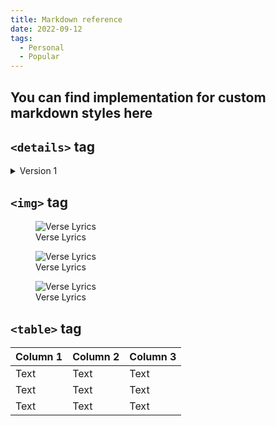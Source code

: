 ```yaml
---
title: Markdown reference
date: 2022-09-12
tags:
  - Personal
  - Popular
---
```


<script context="module">
  import { base } from "$app/paths";
</script>

## You can find implementation for custom markdown styles here

## `<details>` tag

<details class="FancyDetail">
<summary data-just="space-between" data-bg>Version 1</summary>
  <main>
    Hello
  </main>
</details>

## `<img>` tag

<span class="MdRow">
    <figure class="MdFigure">
        <img alt="Verse Lyrics" src="{base}/assets/Images/Articles/01.webp"  loading="lazy" />
        <figcaption>Verse Lyrics</figcaption>
    </figure>
    <figure class="MdFigure">
        <img alt="Verse Lyrics" src="{base}/assets/Images/Articles/01.webp"  loading="lazy" />
        <figcaption>Verse Lyrics</figcaption>
    </figure>
    <figure class="MdFigure">
        <img alt="Verse Lyrics" src="{base}/assets/Images/Articles/01.webp"  loading="lazy" />
        <figcaption>Verse Lyrics</figcaption>
    </figure>
</span>

## `<table>` tag

| Column 1 | Column 2 | Column 3 |
| -------- | -------- | -------- |
| Text     | Text     | Text     |
| Text     | Text     | Text     |
| Text     | Text     | Text     |
